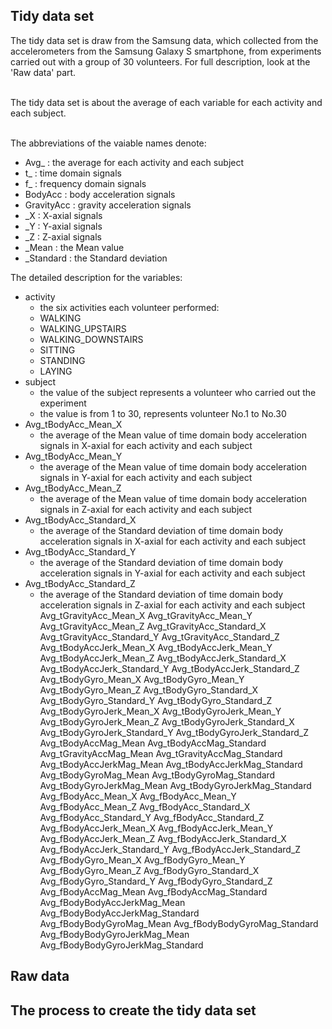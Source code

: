 ## Tidy data set
The tidy data set is draw from the Samsung data, which collected from the accelerometers from the Samsung Galaxy S smartphone, from experiments carried out with a group of 30 volunteers. For full description, look at the 'Raw data' part. <br><br>

The tidy data set is about the average of each variable for each activity and each subject. <br><br>

The abbreviations of the vaiable names denote: <br>
* Avg_ : the average for each activity and each subject
* t_ : time domain signals
* f_ : frequency domain signals
* BodyAcc : body acceleration signals
* GravityAcc : gravity acceleration signals
* _X : X-axial signals
* _Y : Y-axial signals
* _Z : Z-axial signals
* _Mean : the Mean value
* _Standard : the Standard deviation


The detailed description for the variables: <br>
* activity
  * the six activities each volunteer performed:
  * WALKING
  * WALKING_UPSTAIRS 
  * WALKING_DOWNSTAIRS
  * SITTING
  * STANDING 
  * LAYING
* subject
  * the value of the subject represents a volunteer who carried out the experiment
  * the value is from 1 to 30, represents volunteer No.1 to No.30 
* Avg_tBodyAcc_Mean_X
  * the average of the Mean value of time domain body acceleration signals in X-axial for each activity and each subject
* Avg_tBodyAcc_Mean_Y
  * the average of the Mean value of time domain body acceleration signals in Y-axial for each activity and each subject
* Avg_tBodyAcc_Mean_Z
  * the average of the Mean value of time domain body acceleration signals in Z-axial for each activity and each subject
* Avg_tBodyAcc_Standard_X
  * the average of the Standard deviation of time domain body acceleration signals in X-axial for each activity and each subject
* Avg_tBodyAcc_Standard_Y
  * the average of the Standard deviation of time domain body acceleration signals in Y-axial for each activity and each subject
* Avg_tBodyAcc_Standard_Z
  * the average of the Standard deviation of time domain body acceleration signals in Z-axial for each activity and each subject
Avg_tGravityAcc_Mean_X
Avg_tGravityAcc_Mean_Y
Avg_tGravityAcc_Mean_Z
Avg_tGravityAcc_Standard_X
Avg_tGravityAcc_Standard_Y
Avg_tGravityAcc_Standard_Z
Avg_tBodyAccJerk_Mean_X
Avg_tBodyAccJerk_Mean_Y
Avg_tBodyAccJerk_Mean_Z
Avg_tBodyAccJerk_Standard_X
Avg_tBodyAccJerk_Standard_Y
Avg_tBodyAccJerk_Standard_Z
Avg_tBodyGyro_Mean_X
Avg_tBodyGyro_Mean_Y
Avg_tBodyGyro_Mean_Z
Avg_tBodyGyro_Standard_X
Avg_tBodyGyro_Standard_Y
Avg_tBodyGyro_Standard_Z
Avg_tBodyGyroJerk_Mean_X
Avg_tBodyGyroJerk_Mean_Y
Avg_tBodyGyroJerk_Mean_Z
Avg_tBodyGyroJerk_Standard_X
Avg_tBodyGyroJerk_Standard_Y
Avg_tBodyGyroJerk_Standard_Z
Avg_tBodyAccMag_Mean
Avg_tBodyAccMag_Standard
Avg_tGravityAccMag_Mean
Avg_tGravityAccMag_Standard
Avg_tBodyAccJerkMag_Mean
Avg_tBodyAccJerkMag_Standard
Avg_tBodyGyroMag_Mean
Avg_tBodyGyroMag_Standard
Avg_tBodyGyroJerkMag_Mean
Avg_tBodyGyroJerkMag_Standard
Avg_fBodyAcc_Mean_X
Avg_fBodyAcc_Mean_Y
Avg_fBodyAcc_Mean_Z
Avg_fBodyAcc_Standard_X
Avg_fBodyAcc_Standard_Y
Avg_fBodyAcc_Standard_Z
Avg_fBodyAccJerk_Mean_X
Avg_fBodyAccJerk_Mean_Y
Avg_fBodyAccJerk_Mean_Z
Avg_fBodyAccJerk_Standard_X
Avg_fBodyAccJerk_Standard_Y
Avg_fBodyAccJerk_Standard_Z
Avg_fBodyGyro_Mean_X
Avg_fBodyGyro_Mean_Y
Avg_fBodyGyro_Mean_Z
Avg_fBodyGyro_Standard_X
Avg_fBodyGyro_Standard_Y
Avg_fBodyGyro_Standard_Z
Avg_fBodyAccMag_Mean
Avg_fBodyAccMag_Standard
Avg_fBodyBodyAccJerkMag_Mean
Avg_fBodyBodyAccJerkMag_Standard
Avg_fBodyBodyGyroMag_Mean
Avg_fBodyBodyGyroMag_Standard
Avg_fBodyBodyGyroJerkMag_Mean
Avg_fBodyBodyGyroJerkMag_Standard


## Raw data

## The process to create the tidy data set
